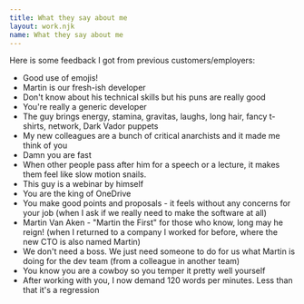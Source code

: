 ```yaml
---
title: What they say about me
layout: work.njk
name: What they say about me
---
```


Here is some feedback I got from previous customers/employers:

- Good use of emojis!
- Martin is our fresh-ish developer
- Don't know about his technical skills but his puns are really good
- You're really a generic developer
- The guy brings energy, stamina, gravitas, laughs, long hair, fancy t-shirts, network, Dark Vador puppets
- My new colleagues are a bunch of critical anarchists and it made me think of you
- Damn you are fast
- When other people pass after him for a speech or a lecture, it makes them feel like slow motion snails.
- This guy is a webinar by himself
- You are the king of OneDrive
- You make good points and proposals - it feels without any concerns for your job (when I ask if we really need to make the software at all)
- Martin Van Aken - "Martin the First" for those who know, long may he reign! (when I returned to a company I worked for before, where the new CTO is also named Martin)
- We don't need a boss. We just need someone to do for us what Martin is doing for the dev team (from a colleague in another team) 
- You know you are a cowboy so you temper it pretty well yourself
- After working with you, I now demand 120 words per minutes. Less than that it's a regression
